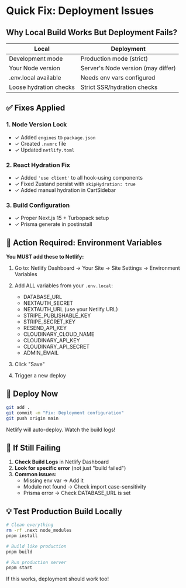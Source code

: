 # Quick Fix: Deployment Issues

## Why Local Build Works But Deployment Fails?

| Local | Deployment |
|-------|-----------|
| Development mode | Production mode (strict) |
| Your Node version | Server's Node version (may differ) |
| .env.local available | Needs env vars configured |
| Loose hydration checks | Strict SSR/hydration checks |

## ✅ Fixes Applied

### 1. Node Version Lock
- ✓ Added `engines` to `package.json`
- ✓ Created `.nvmrc` file
- ✓ Updated `netlify.toml`

### 2. React Hydration Fix
- ✓ Added `'use client'` to all hook-using components
- ✓ Fixed Zustand persist with `skipHydration: true`
- ✓ Added manual hydration in CartSidebar

### 3. Build Configuration
- ✓ Proper Next.js 15 + Turbopack setup
- ✓ Prisma generate in postinstall

## 🚨 Action Required: Environment Variables

**You MUST add these to Netlify:**

1. Go to: Netlify Dashboard → Your Site → Site Settings → Environment Variables

2. Add ALL variables from your `.env.local`:
   - DATABASE_URL
   - NEXTAUTH_SECRET
   - NEXTAUTH_URL (use your Netlify URL)
   - STRIPE_PUBLISHABLE_KEY
   - STRIPE_SECRET_KEY
   - RESEND_API_KEY
   - CLOUDINARY_CLOUD_NAME
   - CLOUDINARY_API_KEY
   - CLOUDINARY_API_SECRET
   - ADMIN_EMAIL

3. Click "Save"

4. Trigger a new deploy

## 🔄 Deploy Now

```bash
git add .
git commit -m "Fix: Deployment configuration"
git push origin main
```

Netlify will auto-deploy. Watch the build logs!

## 🐛 If Still Failing

1. **Check Build Logs** in Netlify Dashboard
2. **Look for specific error** (not just "build failed")
3. **Common issues:**
   - Missing env var → Add it
   - Module not found → Check import case-sensitivity
   - Prisma error → Check DATABASE_URL is set

## 💡 Test Production Build Locally

```bash
# Clean everything
rm -rf .next node_modules
pnpm install

# Build like production
pnpm build

# Run production server
pnpm start
```

If this works, deployment should work too!
